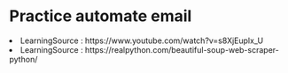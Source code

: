 # Practice automate email
<li>LearningSource : https://www.youtube.com/watch?v=s8XjEuplx_U </li>
<li>LearningSource : https://realpython.com/beautiful-soup-web-scraper-python/ </li>
